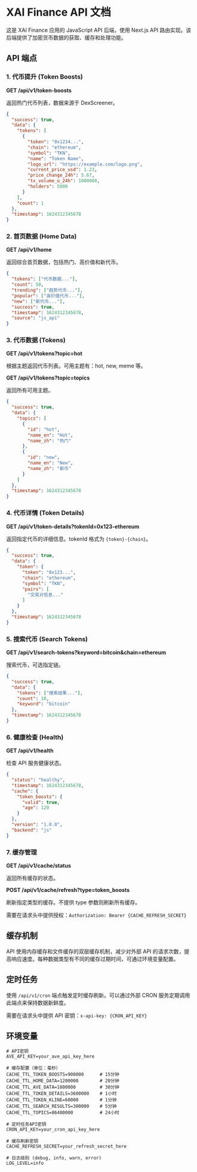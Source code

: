 # XAI Finance API 文档

这是 XAI Finance 应用的 JavaScript API 后端，使用 Next.js API 路由实现。该后端提供了加密货币数据的获取、缓存和处理功能。

## API 端点

### 1. 代币提升 (Token Boosts)

**GET /api/v1/token-boosts**

返回热门代币列表，数据来源于 DexScreener。

```json
{
  "success": true,
  "data": {
    "tokens": [
      {
        "token": "0x1234...",
        "chain": "ethereum",
        "symbol": "TKN",
        "name": "Token Name",
        "logo_url": "https://example.com/logo.png",
        "current_price_usd": 1.23,
        "price_change_24h": 5.67,
        "tx_volume_u_24h": 1000000,
        "holders": 5000
      }
    ],
    "count": 1
  },
  "timestamp": 1624312345678
}
```

### 2. 首页数据 (Home Data)

**GET /api/v1/home**

返回综合首页数据，包括热门、高价值和新代币。

```json
{
  "tokens": ["代币数据..."],
  "count": 50,
  "trending": ["趋势代币..."],
  "popular": ["高价值代币..."],
  "new": ["新代币..."],
  "success": true,
  "timestamp": 1624312345678,
  "source": "js_api"
}
```

### 3. 代币数据 (Tokens)

**GET /api/v1/tokens?topic=hot**

根据主题返回代币列表。可用主题有：hot, new, meme 等。

**GET /api/v1/tokens?topic=topics**

返回所有可用主题。

```json
{
  "success": true,
  "data": {
    "topics": [
      {
        "id": "hot",
        "name_en": "Hot",
        "name_zh": "热门"
      },
      {
        "id": "new",
        "name_en": "New",
        "name_zh": "新币"
      }
    ]
  },
  "timestamp": 1624312345678
}
```

### 4. 代币详情 (Token Details)

**GET /api/v1/token-details?tokenId=0x123-ethereum**

返回指定代币的详细信息。tokenId 格式为 `{token}-{chain}`。

```json
{
  "success": true,
  "data": {
    "token": {
      "token": "0x123...",
      "chain": "ethereum",
      "symbol": "TKN",
      "pairs": [
        "交易对信息..."
      ]
    }
  },
  "timestamp": 1624312345678
}
```

### 5. 搜索代币 (Search Tokens)

**GET /api/v1/search-tokens?keyword=bitcoin&chain=ethereum**

搜索代币，可选指定链。

```json
{
  "success": true,
  "data": {
    "tokens": ["搜索结果..."],
    "count": 10,
    "keyword": "bitcoin"
  },
  "timestamp": 1624312345678
}
```

### 6. 健康检查 (Health)

**GET /api/v1/health**

检查 API 服务健康状态。

```json
{
  "status": "healthy",
  "timestamp": 1624312345678,
  "cache": {
    "token_boosts": {
      "valid": true,
      "age": 120
    }
  },
  "version": "1.0.0",
  "backend": "js"
}
```

### 7. 缓存管理

**GET /api/v1/cache/status**

返回所有缓存的状态。

**POST /api/v1/cache/refresh?type=token_boosts**

刷新指定类型的缓存。不提供 type 参数则刷新所有缓存。

需要在请求头中提供授权：`Authorization: Bearer {CACHE_REFRESH_SECRET}`

## 缓存机制

API 使用内存缓存和文件缓存的双层缓存机制，减少对外部 API 的请求次数，提高响应速度。每种数据类型有不同的缓存过期时间，可通过环境变量配置。

## 定时任务

使用 `/api/v1/cron` 端点触发定时缓存刷新。可以通过外部 CRON 服务定期调用此端点来保持数据新鲜度。

需要在请求头中提供 API 密钥：`x-api-key: {CRON_API_KEY}`

## 环境变量

```
# API密钥
AVE_API_KEY=your_ave_api_key_here

# 缓存配置（单位：毫秒）
CACHE_TTL_TOKEN_BOOSTS=900000      # 15分钟
CACHE_TTL_HOME_DATA=1200000        # 20分钟
CACHE_TTL_AVE_DATA=1800000         # 30分钟
CACHE_TTL_TOKEN_DETAILS=3600000    # 1小时
CACHE_TTL_TOKEN_KLINE=60000        # 1分钟
CACHE_TTL_SEARCH_RESULTS=300000    # 5分钟
CACHE_TTL_TOPICS=86400000          # 24小时

# 定时任务API密钥
CRON_API_KEY=your_cron_api_key_here

# 缓存刷新密钥
CACHE_REFRESH_SECRET=your_refresh_secret_here

# 日志级别 (debug, info, warn, error)
LOG_LEVEL=info 